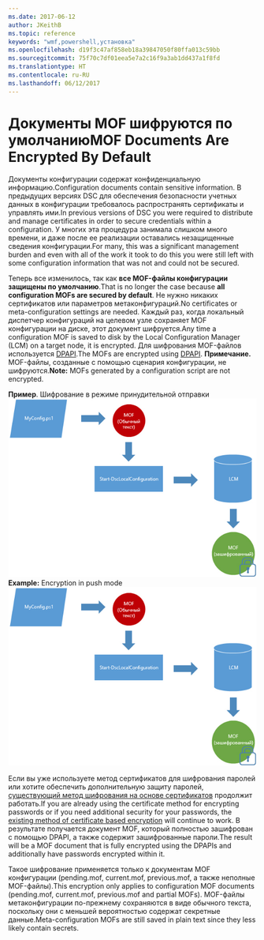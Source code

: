 ```yaml
---
ms.date: 2017-06-12
author: JKeithB
ms.topic: reference
keywords: "wmf,powershell,установка"
ms.openlocfilehash: d19f3c47af858eb18a39847050f80ffa013c59bb
ms.sourcegitcommit: 75f70c7df01eea5e7a2c16f9a3ab1dd437a1f8fd
ms.translationtype: HT
ms.contentlocale: ru-RU
ms.lasthandoff: 06/12/2017
---
```

# <a name="mof-documents-are-encrypted-by-default"></a><span data-ttu-id="a3049-102">Документы MOF шифруются по умолчанию</span><span class="sxs-lookup"><span data-stu-id="a3049-102">MOF Documents Are Encrypted By Default</span></span>

<span data-ttu-id="a3049-103">Документы конфигурации содержат конфиденциальную информацию.</span><span class="sxs-lookup"><span data-stu-id="a3049-103">Configuration documents contain sensitive information.</span></span> <span data-ttu-id="a3049-104">В предыдущих версиях DSC для обеспечения безопасности учетных данных в конфигурации требовалось распространять сертификаты и управлять ими.</span><span class="sxs-lookup"><span data-stu-id="a3049-104">In previous versions of DSC you were required to distribute and manage certificates in order to secure credentials within a configuration.</span></span> <span data-ttu-id="a3049-105">У многих эта процедура занимала слишком много времени, и даже после ее реализации оставались незащищенные сведения конфигурации.</span><span class="sxs-lookup"><span data-stu-id="a3049-105">For many, this was a significant management burden and even with all of the work it took to do this you were still left with some configuration information that was not and could not be secured.</span></span> 

<span data-ttu-id="a3049-106">Теперь все изменилось, так как **все MOF-файлы конфигурации защищены по умолчанию**.</span><span class="sxs-lookup"><span data-stu-id="a3049-106">That is no longer the case because **all configuration MOFs are secured by default**.</span></span> <span data-ttu-id="a3049-107">Не нужно никаких сертификатов или параметров метаконфигураций.</span><span class="sxs-lookup"><span data-stu-id="a3049-107">No certificates or meta-configuration settings are needed.</span></span> <span data-ttu-id="a3049-108">Каждый раз, когда локальный диспетчер конфигураций на целевом узле сохраняет MOF конфигурации на диске, этот документ шифруется.</span><span class="sxs-lookup"><span data-stu-id="a3049-108">Any time a configuration MOF is saved to disk by the Local Configuration Manager (LCM) on a target node, it is encrypted.</span></span> <span data-ttu-id="a3049-109">Для шифрования MOF-файлов используется [DPAPI](https://msdn.microsoft.com/en-us/library/ms995355.aspx).</span><span class="sxs-lookup"><span data-stu-id="a3049-109">The MOFs are encrypted using [DPAPI](https://msdn.microsoft.com/en-us/library/ms995355.aspx).</span></span> <span data-ttu-id="a3049-110">**Примечание.** MOF-файлы, созданные с помощью сценария конфигурации, не шифруются.</span><span class="sxs-lookup"><span data-stu-id="a3049-110">**Note:** MOFs generated by a configuration script are not encrypted.</span></span>

<span data-ttu-id="a3049-111">**Пример**. Шифрование в режиме принудительной отправки ![Шифрование MOF-файлов](../images/MOF_Encryption.jpg)</span><span class="sxs-lookup"><span data-stu-id="a3049-111">**Example:** Encryption in push mode ![MOF Encryption](../images/MOF_Encryption.jpg)</span></span>

<span data-ttu-id="a3049-112">Если вы уже используете метод сертификатов для шифрования паролей или хотите обеспечить дополнительную защиту паролей, [существующий метод шифрования на основе сертификатов](https://msdn.microsoft.com/en-us/powershell/dsc/securemof) продолжит работать.</span><span class="sxs-lookup"><span data-stu-id="a3049-112">If you are already using the certificate method for encrypting passwords or if you need additional security for your passwords, the [existing method of certificate based encryption](https://msdn.microsoft.com/en-us/powershell/dsc/securemof) will continue to work.</span></span> <span data-ttu-id="a3049-113">В результате получается документ MOF, который полностью зашифрован с помощью DPAPI, а также содержит зашифрованные пароли.</span><span class="sxs-lookup"><span data-stu-id="a3049-113">The result will be a MOF document that is fully encrypted using the DPAPIs and additionally have passwords encrypted within it.</span></span>

<span data-ttu-id="a3049-114">Такое шифрование применяется только к документам MOF конфигурации (pending.mof, current.mof, previous.mof, а также неполные MOF-файлы).</span><span class="sxs-lookup"><span data-stu-id="a3049-114">This encryption only applies to configuration MOF documents (pending.mof, current.mof, previous.mof and partial MOFs).</span></span> <span data-ttu-id="a3049-115">MOF-файлы метаконфигурации по-прежнему сохраняются в виде обычного текста, поскольку они с меньшей вероятностью содержат секретные данные.</span><span class="sxs-lookup"><span data-stu-id="a3049-115">Meta-configuration MOFs are still saved in plain text since they less likely contain secrets.</span></span>

